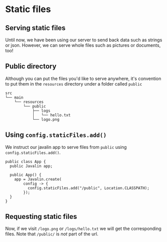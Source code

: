 # Static files

## Serving static files

Until now, we have been using our server to send back data such as strings or
json. However, we can serve whole files such as pictures or documents, too!

## Public directory

Although you can put the files you'd like to serve anywhere, it's convention to
put them in the `resources` directory under a folder called `public`

```
src
└── main
    └── resources
        └── public
            ├── logs
            │   └── hello.txt
            └── logo.png
```

## Using `config.staticFiles.add()`

We instruct our javalin app to serve files from `public` using `config.staticFiles.add()`.

```java{6-9}
public class App {
  public Javalin app;

  public App() {
    app = Javalin.create(
        config -> {
          config.staticFiles.add("/public", Location.CLASSPATH);
        });
  }
}
```

## Requesting static files

Now, if we visit `/logo.png` or `/logs/hello.txt` we will get the corresponding
files. Note that `/public/` is _not_ part of the url.
